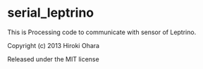 # serial_leptrino

This is Processing code to communicate with sensor of Leptrino.


Copyright (c) 2013 Hiroki Ohara

Released under the MIT license
